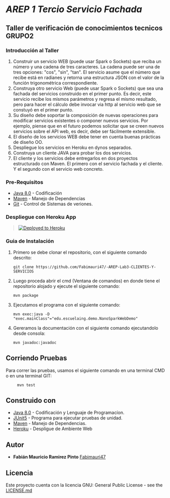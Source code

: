 # ***AREP 1 Tercio Servicio Fachada***

## Taller de verificación de conocimientos tecnicos GRUPO2

### Introducción al Taller

1. Construir un servicio WEB (puede usar Spark o Sockets) que reciba un número y una cadena de tres caracteres. La cadena puede ser una de tres opciones: "cos", "sin", "tan". El     servicio asume que el número que recibe está en radianes y retorna una estructura JSON con el valor de la función trigonométrica correspondiente. 
2. Construya otro servicio Web (puede usar Spark o Sockets) que sea una fachada del servicios construido en el primer punto. Es decir, este servicio recibe los mismos parámetros      y regresa el mismo resultado, pero para hacer el cálculo debe invocar via http al servicio web que se constuyó en el primer punto.
3. Su diseño debe soportar la composición de nuevas operaciones para modificar servicios existentes o componer nuevos servicios. Por ejemplo, piense que en el futuro podemos          solicitar que se creen nuevos servicios sobre  el API web, es decir,  debe ser fácilmente extensible.
4. El diseño de los servicios WEB debe tener en cuenta buenas prácticas de diseño OO.
5. Despliegue los servicios en Heroku en dynos separados.
6. Construya un cliente JAVA para probar los dos servicios.
7. El cliente y los servicios debe entregarlos en dos proyectos estructurado con Maven. El primero con el servicio fachada y el cliente. Y el segundo con el servicio web             concreto.




### Pre-Requisitos


- [Java 8.0](https://www.java.com/es/) - Codificación
- [Maven](https://maven.apache.org/) - Manejo de Dependencias
- [Git](http://git-scm.com/book/en/v2/Getting-Started-Installing-Git) - Control de Sistemas de veriones.


### Despliegue con Heroku App

>[![Deployed to Heroku](https://www.herokucdn.com/deploy/button.png)](https://sheltered-woodland-90071.herokuapp.com/)



### Guia de Instalación

1. Primero se debe clonar el repositorio, con el siguiente comando descrito:

       git clone https://github.com/Fabimauri47/-AREP-Lab3-CLIENTES-Y-SERVICIOS
    

2. Luego proceda abrir el cmd (Ventana de comandos) en donde tiene el repositorio alojado y ejecute el siguiente comando:

       mvn package
    

3. Ejecutamos el programa con el siguiente comando:

       mvn exec:java -D "exec.mainClass"="edu.escuelaing.demo.NanoSparkWebDemo"
   

4. Gereramos la documentación con el siguiente comando ejecutandolo desde consola:

       mvn javadoc:javadoc
   
 

## Corriendo Pruebas

Para correr las pruebas, usamos el siguiente comando en una terminal CMD o en una terminal GIT:

         mvn test

 

## Construido con

* [Java 8.0](https://www.java.com/es/) - Codificación y Lenguaje de Programacíon.
* [JUnit5](https://junit.org/junit5/) - Programa para ejecutar pruebas de unidad.
* [Maven](https://maven.apache.org/) - Manejo de Dependencias.
* [Heroku](https://devcenter.heroku.com/articles/heroku-cli#download-and-install) - Despligue de Ambiente Web


## Autor

* **Fabián Mauricio Ramirez Pinto** [Fabimauri47](https://github.com/Fabimauri47)


## Licencia

Este proyecto cuenta con la licencia GNU: General Public License - see the [LICENSE.md](https://github.com/Fabimauri47/AREP-Lab1-Calculadora/blob/main/LICENSE.txt) 
